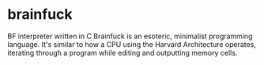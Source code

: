 # brainfuck
BF interpreter written in C
Brainfuck is an esoteric, minimalist programming language.
It's similar to how a CPU using the Harvard Architecture operates, iterating through a program while editing and outputting memory cells.
